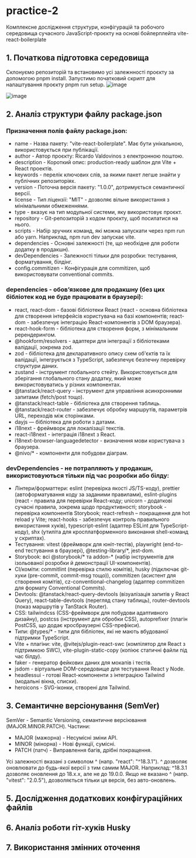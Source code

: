 # practice-2
Комплексне дослідження структури, конфігурацій та робочого середовища сучасного JavaScript-проєкту на основі бойлерплейта vite-react-boilerplate

## 1. Початкова підготовка середовища
   
   Склонуємо репозиторій та встановимо усі залежнності проєкту за допомогою pnpm install. Запустимо початковий скрипт для налаштування проєкту pnpm run setup.
  ![image](https://github.com/user-attachments/assets/b3b60ffb-6bb1-4c6a-8596-49edc4a6684f)
  
  ![image](https://github.com/user-attachments/assets/7f502ef6-a7ab-4c83-abca-cefdc9185992)
   
## 2. Аналіз структури файлу package.json

   ### Призначення полів файлу package.json:
   - name - Назва пакету: "vite-react-boilerplate". Має бути унікальною, використовується при публікації.
   - author - Автор проєкту: Ricardo Valdovinos з електронною поштою.
   - description - Короткий опис: production-ready шаблон для Vite + React проектів.
   - keywords - перелік ключових слів, за якими пакет легше знайти у публічних репозиторіях.
   - version - Поточна версія пакету: "1.0.0", дотримується семантичної версії.
   - license - Тип ліцензії: "MIT" - дозволяє вільне використання з мінімальними обмеженнями.
   - type - вказує на тип модульної системи, яку використовує проєкт.
   - repository - Git-репозиторій з кодом проєкту, щоб посилатися на нього.
   - scripts - Набір зручних команд, які можна запускати через npm run або yarn. Наприклад, npm run dev запускає vite.
   - dependencies - Основні залежності (те, що необхідне для роботи додатку в продакшн).
   - devDependencies - Залежності тільки для розробки: тестування, форматування, білдінг.
   - config.commitizen - Конфігурація для commitizen, щоб використовувати conventional commits.

   ### dependencies - обов’язкове для продакшну (без цих бібліотек код не буде працювати в браузері):
   - react, react-dom - базові бібліотеки React (react - основна бібліотека для створення інтерфейсів користувача на базі компонентів; react-dom - забезпечує інтеграцію React-компонентів з DOM браузера).
   - react-hook-form - бібліотека для створення форм, з мінімальним ререндерингом.
   - @hookform/resolvers - адаптери для інтеграції з бібліотеками валідації, зокрема zod.
   - zod - бібліотека для декларативного опису схем об'єктів та їх валідації, інтегрується з TypeScript, забезпечує безпечну перевірку структури даних.
   - zustand - інструмент глобального стейту. Використовується для  зберігання глобального стану додатку, який може використовуватись у різних компонентах.
   - @tanstack/react-query - інструмент для управління асинхронними запитами (fetch/post тощо).
   - @tanstack/react-table - бібліотека для створення таблиць.
   - @tanstack/react-router - забезпечує обробку маршрутів, параметрів URL, переходів між сторінками.
   - dayjs — бібліотека для роботи з датами.
   - i18next - фреймворк для локалізації текстів.
   - react-i18next - інтеграція i18next з React.
   - i18next-browser-languagedetector - визначення мови користувача з браузера.
   - @nivo/* - компоненти для побудови діаграм.

   ### devDependencies - не потрапляють у продакшн, використовуються тільки під час розробки або білду:
   - Лінтери/форматтери: eslint (перевірка якості JS/TS-коду), prettier (автоформатування коду за заданими правилами), eslint-plugins (react - правила для перевірки React-коду; unicorn - додаткові сучасні правила, зокрема щодо продуктивності; storybook - перевірка компонентів Storybook; react-refresh – покращення для hot reload у Vite; react-hooks - забезпечує контроль правильного використання хуків), typescript-eslint (адаптер ESLint для TypeScript-коду), shx (утиліта для кросплатформенного виконання shell-команд у скриптах).
   - Тестування: vitest (фреймворк для юніт-тестів), playwright (end-to-end тестування в браузері), @testing-library/*, jest-dom.
   - Storybook: всі @storybook/* та addon-* (набір інструментів для ізольованої розробки й демонстрації UI-компонентів).
   - CI/коміти: commitlint (перевірка стилю комітів), husky (підключає git-хуки (pre-commit, commit-msg тощо)), commitizen (асистент для створення комітів), cz-conventional-changelog (адаптер commitizen для формату Conventional Commits).
   - Devtools: @tanstack/react-query-devtools (візуалізація запитів у React Query), react-table-devtools (перегляд стану таблиць), router-devtools (показ маршрутів у TanStack Router).
   - CSS: tailwindcss (CSS-фреймворк для побудови адаптивного дизайну), postcss (інструмент для обробки CSS), autoprefixer (плагін PostCSS, що додає кросбраузерні CSS-префікси).
   - Типи: @types/* - типи для бібліотек, які не мають вбудованої підтримки TypeScript.
   - Vite + плагіни: vite, @vitejs/plugin-react-swc (компілятор для React з підтримкою SWC), vite-plugin-static-copy (копіює статичні файли під час білду).
   - faker - генератор фейкових даних для мокапів і тестів.
   - jsdom - віртуальне DOM-середовище для тестування React у Node.
   - headlessui - готові React-компоненти з інтеграцією Tailwind (модальні вікна, списки).
   - heroicons - SVG-іконки, створені для Tailwind.
   
## 3. Семантичне версіонування (SemVer)

   SemVer - Semantic Versioning, семантичне версіювання (MAJOR.MINOR.PATCH). Частини:
   - MAJOR (мажорна) - Несумісні зміни API.
   - MINOR (мінорна) - Нові функції, сумісні.
   - PATCH (патч) - Виправлення багів, дрібні покращення.

   Усі залежності вказані з символом ^ (напр. "react": "^18.3.1"). ^ дозволяє оновлювати до будь-якої версії з тим самим MAJOR. Наприклад: ^18.3.1 дозволяє оновлення до 18.x.x, але не до 19.0.0. Якщо не вказано ^ (напр. "vitest": "2.0.5"), дозволяється тільки ця версія, без авто-оновлень.
   
## 5. Дослідження додаткових конфігураційних файлів
   
## 6. Аналіз роботи гіт-хуків Husky
   
## 7. Використання змінних оточення
   
